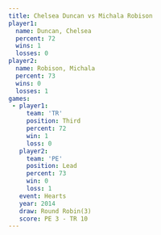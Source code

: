 ```yaml
---
title: Chelsea Duncan vs Michala Robison
player1:                
  name: Duncan, Chelsea 
  percent: 72           
  wins: 1               
  losses: 0             
player2:                
  name: Robison, Michala
  percent: 73           
  wins: 0               
  losses: 1             
games:
 - player1:         
     team: 'TR'     
     position: Third
     percent: 72    
     win: 1         
     loss: 0        
   player2:        
     team: 'PE'    
     position: Lead
     percent: 73   
     win: 0        
     loss: 1       
   event: Hearts       
   year: 2014          
   draw: Round Robin(3)
   score: PE 3 - TR 10 
---
```

